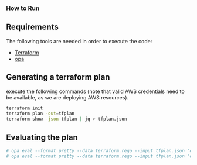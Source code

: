 ### How to Run

## Requirements

The following tools are needed in order to execute the code:

- [Terraform](https://www.terraform.io/)
- [opa](https://www.openpolicyagent.org/docs/latest/#running-opa)

## Generating a terraform plan

execute the following commands (note that valid AWS credentials need to be available, as we are deploying AWS resources).
 
```bash
terraform init
terraform plan -out=tfplan
terraform show -json tfplan | jq > tfplan.json
```

## Evaluating the plan

```bash
# opa eval --format pretty --data terraform.rego --input tfplan.json "data.terraform.analysis.authz"
# opa eval --format pretty --data terraform.rego --input tfplan.json "data.terraform.analysis.score"
```
